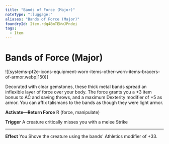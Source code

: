 ```yaml
---
title: "Bands of Force (Major)"
noteType: ":luggage:"
aliases: "Bands of Force (Major)"
foundryId: Item.rdq48mTENwJPndei
tags:
  - Item
---
```


# Bands of Force (Major)
![[systems-pf2e-icons-equipment-worn-items-other-worn-items-bracers-of-armor.webp|150]]

Decorated with clear gemstones, these thick metal bands spread an inflexible layer of force over your body. The force grants you a +3 item bonus to AC and saving throws, and a maximum Dexterity modifier of +5 as armor. You can affix talismans to the bands as though they were light armor.

**Activate—Return Force** R (force, manipulate)

**Trigger** A creature critically misses you with a melee Strike

* * *

**Effect** You Shove the creature using the bands' Athletics modifier of +33.
